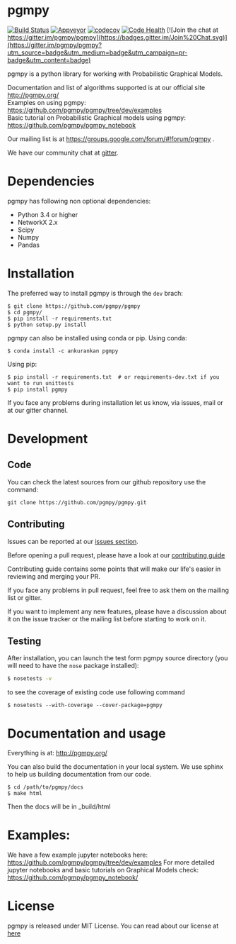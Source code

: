 pgmpy
=====
[![Build Status](https://travis-ci.org/pgmpy/pgmpy.svg?style=flat)](https://travis-ci.org/pgmpy/pgmpy)
[![Appveyor](https://ci.appveyor.com/api/projects/status/github/pgmpy/pgmpy?branch=dev)](https://www.appveyor.com/)
[![codecov](https://codecov.io/gh/pgmpy/pgmpy/branch/dev/graph/badge.svg)](https://codecov.io/gh/pgmpy/pgmpy)
[![Code Health](https://landscape.io/github/pgmpy/pgmpy/dev/landscape.svg?style=flat)](https://landscape.io/github/pgmpy/pgmpy/dev)
[![Join the chat at https://gitter.im/pgmpy/pgmpy](https://badges.gitter.im/Join%20Chat.svg)](https://gitter.im/pgmpy/pgmpy?utm_source=badge&utm_medium=badge&utm_campaign=pr-badge&utm_content=badge)

pgmpy is a python library for working with Probabilistic Graphical Models.  

Documentation  and list of algorithms supported is at our official site http://pgmpy.org/  
Examples on using pgmpy: https://github.com/pgmpy/pgmpy/tree/dev/examples  
Basic tutorial on Probabilistic Graphical models using pgmpy: https://github.com/pgmpy/pgmpy_notebook  

Our mailing list is at https://groups.google.com/forum/#!forum/pgmpy .

We have our community chat at [gitter](https://gitter.im/pgmpy/pgmpy).

Dependencies
=============
pgmpy has following non optional dependencies:
- Python 3.4 or higher
- NetworkX 2.x
- Scipy 
- Numpy
- Pandas

Installation
=============
The preferred way to install pgmpy is through the `dev` brach:
```
$ git clone https://github.com/pgmpy/pgmpy 
$ cd pgmpy/
$ pip install -r requirements.txt
$ python setup.py install
```

pgmpy can also be installed using conda or pip. 
Using conda:
```
$ conda install -c ankurankan pgmpy
```

Using pip:
```
$ pip install -r requirements.txt  # or requirements-dev.txt if you want to run unittests
$ pip install pgmpy
```

If you face any problems during installation let us know, via issues, mail or at our gitter channel.

Development
============

Code
----

You can check the latest sources from our github repository 
use the command:

    git clone https://github.com/pgmpy/pgmpy.git

Contributing
------------
Issues can be reported at our [issues section](https://github.com/pgmpy/pgmpy/issues).

Before opening a pull request, please have a look at our [contributing guide](
https://github.com/pgmpy/pgmpy/blob/dev/Contributing.md)

Contributing guide contains some points that will make our life's easier in reviewing and merging your PR.

If you face any problems in pull request, feel free to ask them on the mailing list or gitter.

If you want to implement any new features, please have a discussion about it on the issue tracker or the mailing
list before starting to work on it.

Testing
-------

After installation, you can launch the test form pgmpy
source directory (you will need to have the ``nose`` package installed):
```bash
$ nosetests -v
```
to see the coverage of existing code use following command
```
$ nosetests --with-coverage --cover-package=pgmpy
```

Documentation and usage
=======================

Everything is at:
http://pgmpy.org/

You can also build the documentation in your local system. We use sphinx to help us building documentation from our code.
```
$ cd /path/to/pgmpy/docs
$ make html
```
Then the docs will be in _build/html

Examples:
=========
We have a few example jupyter notebooks here: https://github.com/pgmpy/pgmpy/tree/dev/examples
For more detailed jupyter notebooks and basic tutorials on Graphical Models check: https://github.com/pgmpy/pgmpy_notebook/

License
=======
pgmpy is released under MIT License. You can read about our license at [here](https://github.com/pgmpy/pgmpy/blob/dev/LICENSE)

